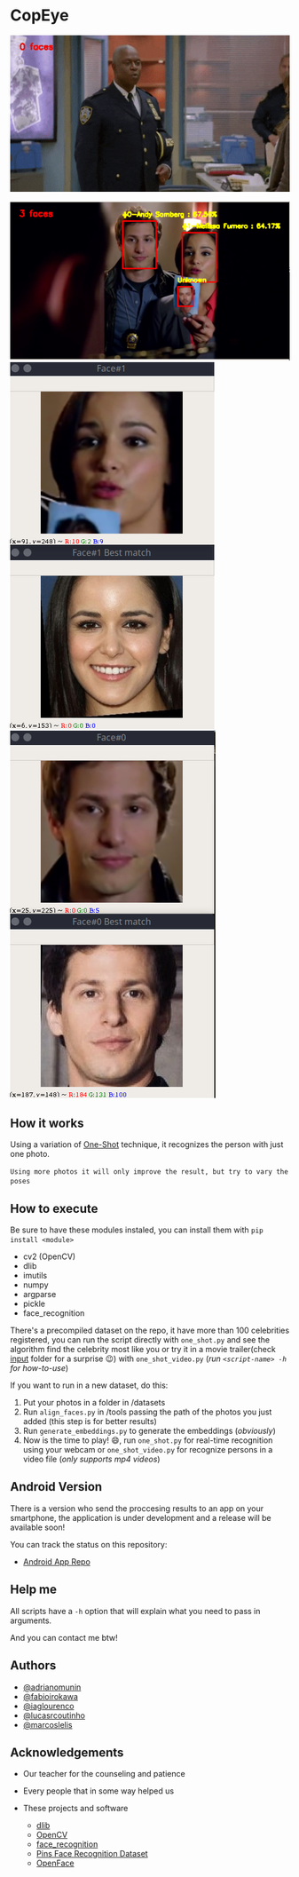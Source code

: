 # CopEye

![alt](https://github.com/iaglourenco/CopEye/blob/develop/examples/videogif.gif?raw=true)

![alt](https://github.com/iaglourenco/CopEye/blob/develop/examples/recog.png?raw=true)
![alt](https://github.com/iaglourenco/CopEye/blob/develop/examples/compare1.png?raw=true)
![alt](https://github.com/iaglourenco/CopEye/blob/develop/examples/compare2.png?raw=true)

## How it works

Using a variation of [One-Shot](https://machinelearningmastery.com/one-shot-learning-with-siamese-networks-contrastive-and-triplet-loss-for-face-recognition/) technique, it recognizes the person with just one photo.

```Using more photos it will only improve the result, but try to vary the poses```

## How to execute

Be sure to have these modules instaled, you can install them with `pip install <module>`

- cv2 (OpenCV)
- dlib
- imutils
- numpy
- argparse
- pickle
- face_recognition

There's a precompiled dataset on the repo, it have more than 100 celebrities registered, you can run the script directly with `one_shot.py` and see the algorithm find the celebrity most like you or try it in a movie trailer(check [input](https://github.com/iaglourenco/CopEye/tree/master/input) folder for a surprise :wink:) with `one_shot_video.py` (*run `<script-name> -h` for how-to-use*)

If you want to run in a new dataset, do this:

1. Put your photos in a folder in /datasets
2. Run `align_faces.py` in /tools passing the path of the photos you just added (this step is for better results)
3. Run `generate_embeddings.py` to generate the embeddings (*obviously*)
4. Now is the time to play! :smile:, run `one_shot.py` for real-time recognition using your webcam or `one_shot_video.py` for recognize persons in a video file (*only supports mp4 videos*)

## Android Version

There is a version who send the proccesing results to an app on your smartphone, the application is under development and a release will be available soon!

You can track the status on this repository:

- [Android App Repo](https://github.com/fabioirokawa/AppPolicial)

## Help me

All scripts have a `-h` option that will explain what you need to pass in arguments.

And you can contact me btw!

## Authors

- [@adrianomunin](https://github.com/adrianomunin)
- [@fabioirokawa](https://github.com/fabioirokawa)
- [@iaglourenco](https://github.com/iaglourenco)
- [@lucasrcoutinho](https://github.com/lucasrcoutinho)
- [@marcoslelis](https://github.com/marcoslelis)

## Acknowledgements  

- Our teacher for the counseling and patience

- Every people that in some way helped us

- These projects and software

  - [dlib](http://dlib.net/)
  - [OpenCV](https://opencv.org/)
  - [face_recognition](https://github.com/ageitgey/face_recognition)
  - [Pins Face Recognition Dataset](https://www.kaggle.com/hereisburak/pins-face-recognition/data)
  - [OpenFace](https://cmusatyalab.github.io/openface/)

